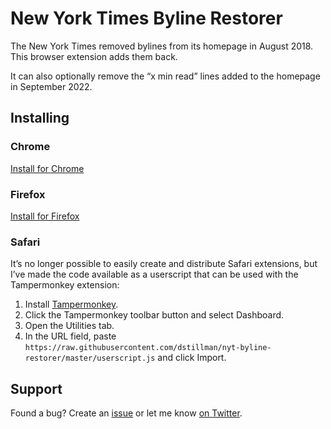 # New York Times Byline Restorer

The New York Times removed bylines from its homepage in August 2018. This browser extension adds them back.

It can also optionally remove the “x min read” lines added to the homepage in September 2022.

## Installing

### Chrome

[Install for Chrome](https://chrome.google.com/webstore/detail/new-york-times-byline-res/gfiejlblkeelpnbmknocgaedclbimdja)

### Firefox

[Install for Firefox](https://addons.mozilla.org/en-US/firefox/addon/new-york-times-byline-restorer/)

### Safari

It’s no longer possible to easily create and distribute Safari extensions, but I’ve made the code available as a userscript that can be used with the Tampermonkey extension:

  1. Install [Tampermonkey](https://www.tampermonkey.net/?browser=safari).
  2. Click the Tampermonkey toolbar button and select Dashboard.
  3. Open the Utilities tab.
  4. In the URL field, paste `https://raw.githubusercontent.com/dstillman/nyt-byline-restorer/master/userscript.js` and click Import.

## Support

Found a bug? Create an [issue](https://github.com/dstillman/nyt-byline-restorer/issues) or let me know [on Twitter](https://twitter.com/danstillman).
